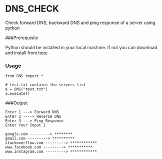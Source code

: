 # DNS_CHECK

Check forward DNS, backward DNS and ping response of a server using python

###Prerequisite

Python should be installed in your local machine.
If not you can download and install from [here](https://www.python.org/)

### Usage

```
from DNS import *

# test.txt contains the servers list
a = DNS("test.txt")
a.execute()

```

###Output

```
Enter 1 ---> Forward DNS
Enter 2 ----> Reverse DNS
Enter 3 ---> Ping Response
Enter Your Input 1

google.com ---------> ********
gmail.com ---------> **********
stackoverflow.com ---------> ************
www.facebook.com ---------> ***********
www.instagram.com ---------> ************

```
